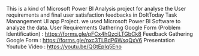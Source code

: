 This is a kind of Microsoft Power BI Analysis project for analyse the User requirements and final user satisfaction feedbacks in DoItToday Task Manangement UI app Project. we used Microsoft Power BI Software to analyze the data.
User Requirements Gathering Google Form (Problem Identification) : https://forms.gle/pFCx4hQzciLTGbCk8
Feedback Gathering Google Form : https://forms.gle/nxc3TLBdP6WsqQxV6
Presentation Youtube Video : https://youtu.be/QGtEpIq5Eno

